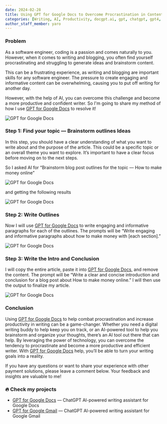 ```yaml
---
date: 2024-02-28
title: Using GPT for Google Docs to Overcome Procrastination in Content Writing 
categories: [Writing, AI, Productivity, docgpt.ai, gpt, chatgpt, gpt4, OpenAI]
author_staff_member: yaro
---
```

### Problem
As a software engineer, coding is a passion and comes naturally to you. However, when it comes to writing and blogging, you often find yourself procrastinating and struggling to generate ideas and brainstorm content.

This can be a frustrating experience, as writing and blogging are important skills for any software engineer. The pressure to create engaging and informative content can be overwhelming, causing you to put off writing for another day.

However, with the help of AI, you can overcome this challenge and become a more productive and confident writer. So I'm going to share my method of how I use [GPT for Google Docs](https://workspace.google.com/marketplace/app/docgpt_ai_writer_for_docs/466607203252) to resolve it!


![GPT for Google Docs](https://miro.medium.com/v2/resize:fit:1400/format:webp/1*6FoPVJ8n0tRI-4jsuOy_tw.png)

### Step 1: Find your topic — Brainstorm outlines Ideas

In this step, you should have a clear understanding of what you want to write about and the purpose of the article. This could be a specific topic or an overall theme you want to explore. It’s important to have a clear focus before moving on to the next steps.

So I asked AI for “Brainstorm blog post outlines for the topic — How to make money online”

![GPT for Google Docs](https://miro.medium.com/v2/resize:fit:1400/format:webp/1*RI9ZhXO-iKk_EzWkdB5aIA.png)

and getting the following results

![GPT for Google Docs](https://miro.medium.com/v2/resize:fit:1400/format:webp/1*fpmMlfWFHRMTqYvWygZqjw.png)

### Step 2: Write Outlines

Now I will use [GPT for Google Docs](https://workspace.google.com/marketplace/app/docgpt_ai_writer_for_docs/466607203252) to write engaging and informative paragraphs for each of the outlines. The prompts will be “Write engaging and informative paragraphs about how to make money with [each section].”

![GPT for Google Docs](https://miro.medium.com/v2/resize:fit:1400/format:webp/1*A1dXWaJxh65rTaZ8vMFtcg.png)
### Step 3: Write the Intro and Conclusion

I will copy the entire article, paste it into [GPT for Google Docs](https://workspace.google.com/marketplace/app/docgpt_ai_writer_for_docs/466607203252), and remove the content. The prompt will be “Write a clear and concise introduction and conclusion for a blog post about How to make money online.” I will then use the output to finalize my article.

![GPT for Google Docs](https://miro.medium.com/v2/resize:fit:1400/format:webp/1*fojSugKNYU1iPWSvnGcD9w.png)
### Conclusion

Using [GPT for Google Docs](https://workspace.google.com/marketplace/app/docgpt_ai_writer_for_docs/466607203252) to help combat procrastination and increase productivity in writing can be a game-changer. Whether you need a digital writing buddy to help keep you on track, or an AI-powered tool to help you brainstorm and organize your thoughts, there’s an AI tool out there that can help. By leveraging the power of technology, you can overcome the tendency to procrastinate and become a more productive and efficient writer. With [GPT for Google Docs](https://workspace.google.com/marketplace/app/docgpt_ai_writer_for_docs/466607203252) help, you’ll be able to turn your writing goals into a reality.

If you have any questions or want to share your experience with other payment solutions, please leave a comment below. Your feedback and insights are valuable to me!


### 🔥 Check my projects
- [GPT for Google Docs](https://workspace.google.com/marketplace/app/docgpt_ai_writer_for_docs/466607203252) — ChatGPT AI-powered writing assistant for Google Docs
- [GPT for Google Gmail](https://workspace.google.com/u/0/marketplace/app/gpt_for_gmail/899305976589) — ChatGPT AI-powered writing assistant for Google Gmail
